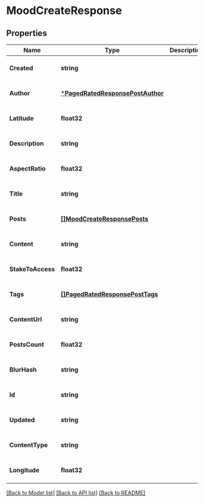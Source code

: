 # MoodCreateResponse

## Properties
Name | Type | Description | Notes
------------ | ------------- | ------------- | -------------
**Created** | **string** |  | [optional] [default to null]
**Author** | [***PagedRatedResponsePostAuthor**](PagedRatedResponsePost_author.md) |  | [optional] [default to null]
**Latitude** | **float32** |  | [optional] [default to null]
**Description** | **string** |  | [optional] [default to null]
**AspectRatio** | **float32** |  | [optional] [default to null]
**Title** | **string** |  | [optional] [default to null]
**Posts** | [**[]MoodCreateResponsePosts**](MoodCreateResponse_posts.md) |  | [optional] [default to null]
**Content** | **string** |  | [optional] [default to null]
**StakeToAccess** | **float32** |  | [optional] [default to null]
**Tags** | [**[]PagedRatedResponsePostTags**](PagedRatedResponsePost_tags.md) |  | [optional] [default to null]
**ContentUrl** | **string** |  | [optional] [default to null]
**PostsCount** | **float32** |  | [optional] [default to null]
**BlurHash** | **string** |  | [optional] [default to null]
**Id** | **string** |  | [optional] [default to null]
**Updated** | **string** |  | [optional] [default to null]
**ContentType** | **string** |  | [optional] [default to null]
**Longitude** | **float32** |  | [optional] [default to null]

[[Back to Model list]](../README.md#documentation-for-models) [[Back to API list]](../README.md#documentation-for-api-endpoints) [[Back to README]](../README.md)


